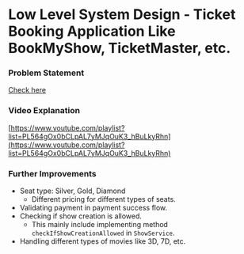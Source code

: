 # Low Level System Design - Ticket Booking Application Like BookMyShow, TicketMaster, etc. 

### Problem Statement
[Check here](problem-statment.md)

### Video Explanation
[https://www.youtube.com/playlist?list=PL564gOx0bCLpAL7yMJqOuK3_hBuLkyRhn](https://www.youtube.com/playlist?list=PL564gOx0bCLpAL7yMJqOuK3_hBuLkyRhn)

### Further Improvements
* Seat type: Silver, Gold, Diamond
    * Different pricing for different types of seats.
* Validating payment in payment success flow. 
* Checking if show creation is allowed. 
    * This mainly include implementing method `checkIfShowCreationAllowed` in `ShowService`.
* Handling different types of movies like 3D, 7D, etc.
